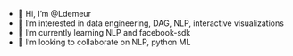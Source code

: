 - 👋 Hi, I’m @Ldemeur
- 👀 I’m interested in data engineering, DAG, NLP, interactive visualizations
- 🌱 I’m currently learning NLP and facebook-sdk
- 💞️ I’m looking to collaborate on NLP, python ML


<!---
Ldemeur/Ldemeur is a ✨ special ✨ repository because its `README.md` (this file) appears on your GitHub profile.
You can click the Preview link to take a look at your changes.
--->
